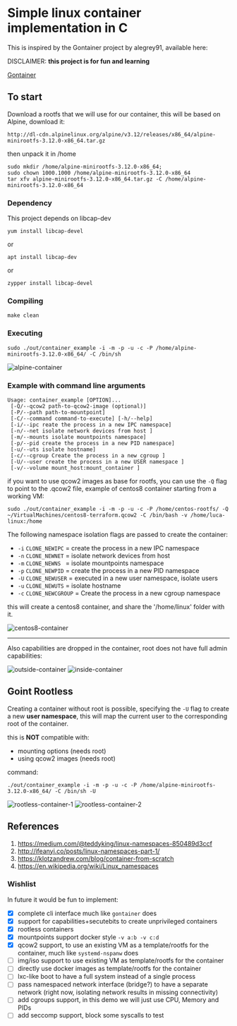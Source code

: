 # Simple linux container implementation in C

This is inspired by the Gontainer project by alegrey91, available here:


DISCLAIMER: **this project is for fun and learning**


[Gontainer](https://github.com/alegrey91/Gontainer)

## To start

Download a rootfs that we will use for our container, this will be based on Alpine,
download it:

`http://dl-cdn.alpinelinux.org/alpine/v3.12/releases/x86_64/alpine-minirootfs-3.12.0-x86_64.tar.gz`

then unpack it in /home

```
sudo mkdir /home/alpine-minirootfs-3.12.0-x86_64; 
sudo chown 1000.1000 /home/alpine-minirootfs-3.12.0-x86_64
tar xfv alpine-minirootfs-3.12.0-x86_64.tar.gz -C /home/alpine-minirootfs-3.12.0-x86_64
```

### Dependency

This project depends on libcap-dev

`yum install libcap-devel`

or

`apt install libcap-dev`

or

`zypper install libcap-devel`

### Compiling

`make clean`

### Executing

`sudo ./out/container_example -i -m -p -u -c -P /home/alpine-minirootfs-3.12.0-x86_64/ -C /bin/sh`

![alpine-container](./pics/alpine-container.png)

### Example with command line arguments

```
Usage: container_example [OPTION]...
 [-Q/--qcow2 path-to-qcow2-image (optional)]
 [-P/--path path-to-mountpoint]
 [-C/--command command-to-execute] [-h/--help]
 [-i/--ipc reate the process in a new IPC namespace]
 [-n/--net isolate network devices from host ]
 [-m/--mounts isolate mountpoints namespace]
 [-p/--pid create the process in a new PID namespace]
 [-u/--uts isolate hostname]
 [-c/--cgroup Create the process in a new cgroup ]
 [-U/--user create the process in a new USER namespace ]
 [-v/--volume mount_host:mount_container ]
```

if you want to use qcow2 images as base for rootfs, you can use the `-Q` flag to point to the .qcow2 file,
example of centos8 container starting from a working VM:

`sudo ./out/container_example -i -m -p -u -c -P /home/centos-rootfs/ -Q ~/VirtualMachines/centos8-terraform.qcow2 -C /bin/bash -v /home/luca-linux:/home`

The following namespace isolation flags are passed to create the container:

   *  `-i`  `CLONE_NEWIPC`    = create the process in a new IPC namespace
   *  `-n`  `CLONE_NEWNET`    = isolate network devices from host
   *  `-m`  `CLONE_NEWNS `    = isolate mountpoints namespace
   *  `-p`  `CLONE_NEWPID`    = create the process in a new PID namespace
   *  `-U`  `CLONE_NEWUSER`   = executed in a new user namespace, isolate users
   *  `-u`  `CLONE_NEWUTS`    = isolate hostname
   *  `-c`  `CLONE_NEWCGROUP` = Create the process in a new cgroup namespace


this will create a centos8 container, and share the '/home/linux' folder with it.

![centos8-container](./pics/centos8-container.png)


---

Also capabilities are dropped in the container, root does not have full admin capabilities:


![outside-container](./pics/outside-container.png)
![inside-container](./pics/inside-container.png)

## Goint Rootless

Creating a container without root is possible, specifying the `-U` flag to create a new
**user namespace**, this will map the current user to the corresponding root of the container.

this is **NOT** compatible with:

- mounting options (needs root)
- using qcow2 images (needs root)

command:

`./out/container_example -i -m -p -u -c -P /home/alpine-minirootfs-3.12.0-x86_64/ -C /bin/sh -U`

![rootless-container-1](./pics/rootless-container-1.png)
![rootless-container-2](./pics/rootless-container-2.png)


## References

1. https://medium.com/@teddyking/linux-namespaces-850489d3ccf
3. http://ifeanyi.co/posts/linux-namespaces-part-1/
4. https://klotzandrew.com/blog/container-from-scratch
6. https://en.wikipedia.org/wiki/Linux_namespaces

### Wishlist

In future it would be fun to implement:

- [x] complete cli interface much like `gontainer` does
- [x] support for capabilities+secutebits to create unprivileged containers
- [x] rootless containers
- [x] mountpoints support docker style `-v a:b -v c:d`
- [x] qcow2 support, to use an existing VM as a template/rootfs for the container, much like `systemd-nspanw` does
- [ ] img/iso support to use existing VM as template/rootfs for the container
- [ ] directly use docker images as template/rootfs for the container
- [ ] lxc-like boot to have a full system instead of a single process
- [ ] pass namespaced network interface (bridge?) to have a separate network (right now, isolating network results in missing connectivity)
- [ ] add cgroups support, in this demo we will just use CPU, Memory and PIDs
- [ ] add seccomp support, block some syscalls to test
